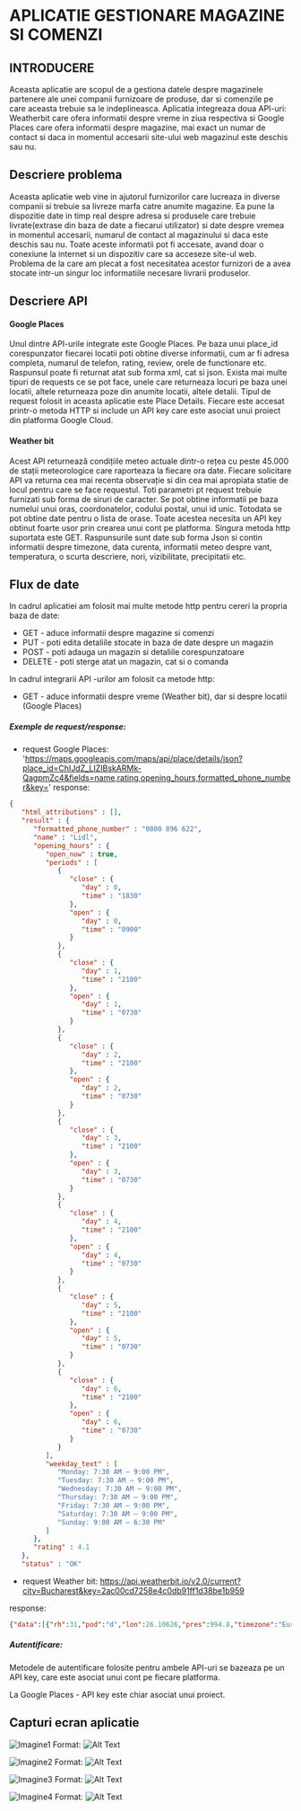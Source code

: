 # APLICATIE GESTIONARE MAGAZINE SI COMENZI

## INTRODUCERE
Aceasta aplicatie are scopul de a gestiona datele despre magazinele partenere ale unei companii furnizoare de produse, dar si comenzile pe care aceasta
trebuie sa le indeplineasca. Aplicatia integreaza doua API-uri: Weatherbit care ofera informatii despre vreme
in ziua respectiva si Google Places care ofera informatii despre magazine, mai exact un numar de contact
si daca in momentul accesarii site-ului web magazinul este deschis sau nu.

## Descriere problema
Aceasta aplicatie web vine in ajutorul furnizorilor care lucreaza in diverse companii si trebuie sa livreze marfa catre
anumite magazine. Ea pune la dispozitie date in timp real despre adresa si produsele care trebuie livrate(extrase din baza de date a fiecarui utilizator) si date despre
vremea in momentul accesarii, numarul de contact al magazinului si daca este deschis sau nu.
Toate aceste informatii pot fi accesate, avand doar o conexiune la internet si un dispozitiv care sa
acceseze site-ul web.
Problema de la care am plecat a fost necesitatea acestor furnizori de a avea stocate intr-un singur loc
informatiile necesare livrarii produselor.

## Descriere API
#### Google Places
Unul dintre API-urile integrate este Google Places. Pe baza unui place_id corespunzator fiecarei locatii
poti obtine diverse informatii, cum ar fi adresa completa, numarul de telefon, rating, review, orele de functionare etc.
Raspunsul poate fi returnat atat sub forma xml, cat si json. Exista mai multe tipuri de requests ce se pot face, unele
care returneaza locuri pe baza unei locatii, altele returneaza poze din anumite locatii, altele detalii.
Tipul de request folosit in aceasta aplicatie este Place Details. Fiecare este accesat printr-o metoda HTTP si include un API key care este asociat unui proiect din platforma Google Cloud.

#### Weather bit
Acest API returnează condițiile meteo actuale dintr-o rețea cu peste 45.000 de stații
meteorologice care raporteaza la fiecare ora date. 
Fiecare solicitare API va returna cea mai recenta observație si din cea mai apropiata statie de locul pentru care se face requestul.
Toti parametri pt request trebuie furnizati sub forma de siruri de caracter. Se pot obtine informatii pe baza numelui unui oras, coordonatelor, codului postal, unui id unic.
Totodata se pot obtine date pentru o lista de orase. Toate acestea necesita un API key obtinut foarte usor prin crearea unui cont pe platforma.
Singura metoda http suportata este GET. Raspunsurile sunt date sub forma Json si contin informatii
despre timezone, data curenta, informatii meteo despre vant, temperatura, o scurta descriere, nori, vizibilitate, precipitatii etc.

## Flux de date
In cadrul aplicatiei am folosit mai multe metode http pentru cereri la propria baza de date:
* GET - aduce informatii despre magazine si comenzi
* PUT - poti edita detaliile stocate in baza de date despre un magazin
* POST - poti adauga un magazin si detaliile corespunzatoare
* DELETE - poti sterge atat un magazin, cat si o comanda

In cadrul integrarii API -urilor am folosit ca metode http:
* GET - aduce informatii despre vreme (Weather bit), dar si despre locatii (Google Places)
##### Exemple de request/response:
- request Google Places: 'https://maps.googleapis.com/maps/api/place/details/json?place_id=ChIJdZ_LIZIBskARMk-QagpmZc4&fields=name,rating,opening_hours,formatted_phone_number&key='
response: 
```json 
{
   "html_attributions" : [],
   "result" : {
      "formatted_phone_number" : "0800 896 622",
      "name" : "Lidl",
      "opening_hours" : {
         "open_now" : true,
         "periods" : [
            {
               "close" : {
                  "day" : 0,
                  "time" : "1830"
               },
               "open" : {
                  "day" : 0,
                  "time" : "0900"
               }
            },
            {
               "close" : {
                  "day" : 1,
                  "time" : "2100"
               },
               "open" : {
                  "day" : 1,
                  "time" : "0730"
               }
            },
            {
               "close" : {
                  "day" : 2,
                  "time" : "2100"
               },
               "open" : {
                  "day" : 2,
                  "time" : "0730"
               }
            },
            {
               "close" : {
                  "day" : 3,
                  "time" : "2100"
               },
               "open" : {
                  "day" : 3,
                  "time" : "0730"
               }
            },
            {
               "close" : {
                  "day" : 4,
                  "time" : "2100"
               },
               "open" : {
                  "day" : 4,
                  "time" : "0730"
               }
            },
            {
               "close" : {
                  "day" : 5,
                  "time" : "2100"
               },
               "open" : {
                  "day" : 5,
                  "time" : "0730"
               }
            },
            {
               "close" : {
                  "day" : 6,
                  "time" : "2100"
               },
               "open" : {
                  "day" : 6,
                  "time" : "0730"
               }
            }
         ],
         "weekday_text" : [
            "Monday: 7:30 AM – 9:00 PM",
            "Tuesday: 7:30 AM – 9:00 PM",
            "Wednesday: 7:30 AM – 9:00 PM",
            "Thursday: 7:30 AM – 9:00 PM",
            "Friday: 7:30 AM – 9:00 PM",
            "Saturday: 7:30 AM – 9:00 PM",
            "Sunday: 9:00 AM – 6:30 PM"
         ]
      },
      "rating" : 4.1
   },
   "status" : "OK" 
   ``` 
- request Weather bit: https://api.weatherbit.io/v2.0/current?city=Bucharest&key=2ac00cd7258e4c0db91ff1d38be1b959

response:
``` json
{"data":[{"rh":31,"pod":"d","lon":26.10626,"pres":994.8,"timezone":"Europe\/Bucharest","ob_time":"2020-05-12 14:35","country_code":"RO","clouds":100,"ts":1589294100,"solar_rad":114.1,"state_code":"10","city_name":"Bucharest","wind_spd":1,"last_ob_time":"2020-05-12T14:35:00","wind_cdir_full":"north","wind_cdir":"N","slp":1004.3,"vis":1.5,"h_angle":45,"sunset":"17:33","dni":809.7,"dewpt":11,"snow":0,"uv":6.17284,"precip":3.15789,"wind_dir":0,"sunrise":"02:50","ghi":570.38,"dhi":99.67,"aqi":67,"lat":44.43225,"weather":{"icon":"r01d","code":"500","description":"Light rain"},"datetime":"2020-05-12:14","temp":30,"station":"AU800","elev_angle":36.1,"app_temp":28.9}],"count":1}
```


##### Autentificare:
Metodele de autentificare folosite pentru ambele API-uri se bazeaza pe un API key, care este asociat unui cont pe fiecare platforma.

La Google Places - API key este chiar asociat unui proiect.

## Capturi ecran aplicatie
![Imagine1](/images/img1.png)
Format: ![Alt Text](url)

![Imagine2](/images/img3.png)
Format: ![Alt Text](url)

![Imagine3](/images/img4.png)
Format: ![Alt Text](url)

![Imagine4](/images/img5.png)
Format: ![Alt Text](url)

